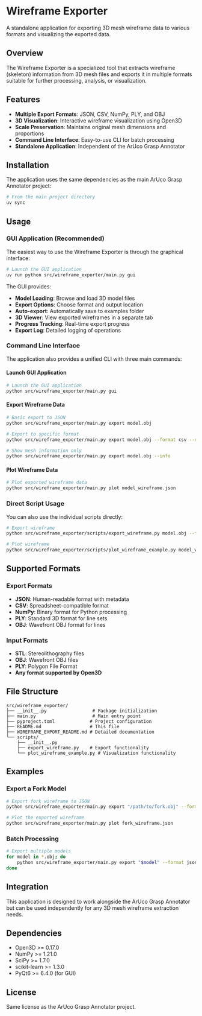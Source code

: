 # Wireframe Exporter

A standalone application for exporting 3D mesh wireframe data to various formats and visualizing the exported data.

## Overview

The Wireframe Exporter is a specialized tool that extracts wireframe (skeleton) information from 3D mesh files and exports it in multiple formats suitable for further processing, analysis, or visualization.

## Features

- **Multiple Export Formats**: JSON, CSV, NumPy, PLY, and OBJ
- **3D Visualization**: Interactive wireframe visualization using Open3D
- **Scale Preservation**: Maintains original mesh dimensions and proportions
- **Command Line Interface**: Easy-to-use CLI for batch processing
- **Standalone Application**: Independent of the ArUco Grasp Annotator

## Installation

The application uses the same dependencies as the main ArUco Grasp Annotator project:

```bash
# From the main project directory
uv sync
```

## Usage

### GUI Application (Recommended)

The easiest way to use the Wireframe Exporter is through the graphical interface:

```bash
# Launch the GUI application
uv run python src/wireframe_exporter/main.py gui
```

The GUI provides:
- **Model Loading**: Browse and load 3D model files
- **Export Options**: Choose format and output location
- **Auto-export**: Automatically save to examples folder
- **3D Viewer**: View exported wireframes in a separate tab
- **Progress Tracking**: Real-time export progress
- **Export Log**: Detailed logging of operations

### Command Line Interface

The application also provides a unified CLI with three main commands:

#### Launch GUI Application

```bash
# Launch the GUI application
python src/wireframe_exporter/main.py gui
```

#### Export Wireframe Data

```bash
# Basic export to JSON
python src/wireframe_exporter/main.py export model.obj

# Export to specific format
python src/wireframe_exporter/main.py export model.obj --format csv --output model_wireframe.csv

# Show mesh information only
python src/wireframe_exporter/main.py export model.obj --info
```

#### Plot Wireframe Data

```bash
# Plot exported wireframe data
python src/wireframe_exporter/main.py plot model_wireframe.json
```

### Direct Script Usage

You can also use the individual scripts directly:

```bash
# Export wireframe
python src/wireframe_exporter/scripts/export_wireframe.py model.obj --format json

# Plot wireframe
python src/wireframe_exporter/scripts/plot_wireframe_example.py model_wireframe.json
```

## Supported Formats

### Export Formats

- **JSON**: Human-readable format with metadata
- **CSV**: Spreadsheet-compatible format
- **NumPy**: Binary format for Python processing
- **PLY**: Standard 3D format for line sets
- **OBJ**: Wavefront OBJ format for lines

### Input Formats

- **STL**: Stereolithography files
- **OBJ**: Wavefront OBJ files
- **PLY**: Polygon File Format
- **Any format supported by Open3D**

## File Structure

```
src/wireframe_exporter/
├── __init__.py                 # Package initialization
├── main.py                     # Main entry point
├── pyproject.toml             # Project configuration
├── README.md                  # This file
├── WIREFRAME_EXPORT_README.md # Detailed documentation
└── scripts/
    ├── __init__.py
    ├── export_wireframe.py    # Export functionality
    └── plot_wireframe_example.py # Visualization functionality
```

## Examples

### Export a Fork Model

```bash
# Export fork wireframe to JSON
python src/wireframe_exporter/main.py export "/path/to/fork.obj" --format json --output fork_wireframe.json

# Plot the exported wireframe
python src/wireframe_exporter/main.py plot fork_wireframe.json
```

### Batch Processing

```bash
# Export multiple models
for model in *.obj; do
    python src/wireframe_exporter/main.py export "$model" --format json
done
```

## Integration

This application is designed to work alongside the ArUco Grasp Annotator but can be used independently for any 3D mesh wireframe extraction needs.

## Dependencies

- Open3D >= 0.17.0
- NumPy >= 1.21.0
- SciPy >= 1.7.0
- scikit-learn >= 1.3.0
- PyQt6 >= 6.4.0 (for GUI)

## License

Same license as the ArUco Grasp Annotator project.

